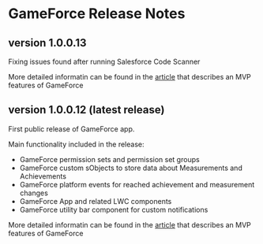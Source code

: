# GameForce Release Notes

## version 1.0.0.13
Fixing issues found after running Salesforce Code Scanner

More detailed informatin can be found in the [article](https://www.linkedin.com/pulse/gameforce-part-7-mvp-fedir-kryvyi-sqkyf/?trackingId=dKd2vpClQCGbSjQrzyrKcA%3D%3D) that describes an MVP features of GameForce

## version 1.0.0.12 (latest release)
First public release of GameForce app. 

Main functionality included in the release:
- GameForce permission sets and permission set groups
- GameForce custom sObjects to store data about Measurements and Achievements
- GameForce platform events for reached achievement and measurement changes
- GameForce App and related LWC components
- GameForce utility bar component for custom notifications

More detailed informatin can be found in the [article](https://www.linkedin.com/pulse/gameforce-part-7-mvp-fedir-kryvyi-sqkyf/?trackingId=dKd2vpClQCGbSjQrzyrKcA%3D%3D) that describes an MVP features of GameForce